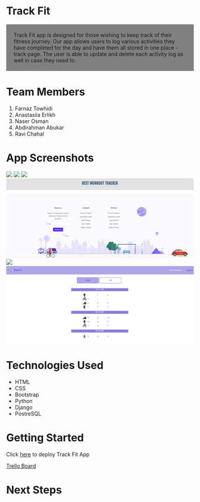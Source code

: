 # Track Fit

<p style="background-color:gray; padding:20px">Track Fit app is designed for those wishing to keep track of their fitness journey. Our app allows users to log various activities they have completed for the day and have them all stored in one place - track page. 
The user is able to update and delete each activity log as well in case they need to. 
</p>

# Team Members
1. Farnaz Towhidi
2. Anastasiia Erlikh
3. Naser Osman
4. Abdirahman Abukar
5. Ravi Chahal

# App Screenshots
<img src="./main_app/static/screenshot0-1.png">
<img src="./main_app/static/screenshot0-2.png">
<img src="./main_app/static/screenshot1.png"/>
<img src="./main_app/static/screenshot1-1.png"/>
<img src="./main_app/static/screenshot2.png">
<img src="./main_app/static/screenshot3.png"/>


# Technologies Used
* HTML
* CSS
* Bootstrap
* Python
* Django
* PostreSQL


# Getting Started

Click [here]() to deploy Track Fit App

[Trello Board](https://trello.com/b/z4hElZTv/unit-3-project)


# Next Steps
